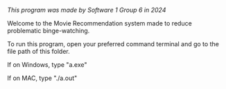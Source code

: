 *This program was made by Software 1 Group 6 in 2024*

Welcome to the Movie Recommendation system made to reduce problematic binge-watching.

To run this program, open your preferred command terminal and go to the file path of this folder.

If on Windows, type "a.exe"

If on MAC, type "./a.out"



